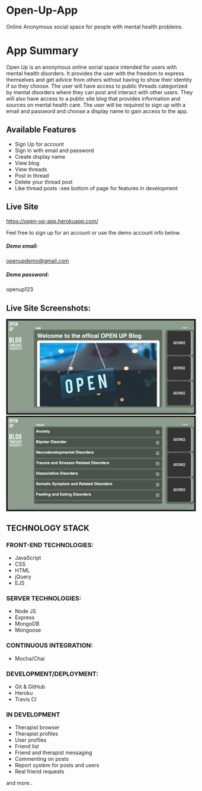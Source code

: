 
# Open-Up-App

Online Anonymous social space for people with mental health problems.

# App Summary
   Open Up is an anonymous online social space intended for users with mental health disorders. It provides the user with
the freedom to express themselves and get advice from others without having to show their identity if so they choose. The user will have access to public threads categorized by mental disorders where they can post and interact with other users. They will also have access to a public site blog that provides information and sources on mental health care. The user will be required to sign up with a email and password and choose a display name to gain access to the app. 

## Available Features
  * Sign Up for account
  * Sign In with email and password
  * Create display name
  * View blog
  * View threads
  * Post in thread
  * Delete your thread post
  * Like thread posts
 -see bottom of page for features in development

## Live Site
https://open-up-app.herokuapp.com/

Feel free to sign up for an account or use the demo account info below.

##### Demo email: 
openupdemo@gmail.com

##### Demo password: 
openup123


## Live Site Screenshots:
<img src="screenshots/HomePage.png" alt="Open Up App Home Page" border="4">
<img src="screenshots/ThreadPage.png" alt="Open Up App Threads Page" border="4">

## TECHNOLOGY STACK

### FRONT-END TECHNOLOGIES:
* JavaScript
* CSS
* HTML
* jQuery
* EJS

### SERVER TECHNOLOGIES:
* Node JS
* Express
* MongoDB
* Mongoose


### CONTINUOUS INTEGRATION:
* Mocha/Chai

### DEVELOPMENT/DEPLOYMENT:
* Git & GitHub
* Heroku
* Travis CI


### IN DEVELOPMENT
* Therapist browser
* Therapist profiles
* User profiles
* Friend list
* Friend and therapist messaging
* Commenting on posts
* Report system for posts and users
* Real friend requests

 and more..
